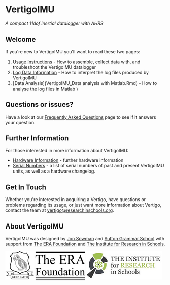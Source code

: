 # VertigoIMU

_A compact 11dof inertial datalogger with AHRS_

## Welcome

If you're new to VertigoIMU you'll want to read these two pages:

1. [Usage Instructions](usage.md) - How to assemble, collect data with, and troubleshoot the VertigoIMU datalogger
2. [Log Data Information](logdata.md) - How to interpret the log files produced by VertigoIMU
3. [Data Analysis](VertigoIMU_Data analysis with Matlab.Rmd) - How to analyse the log files in Matlab
)


## Questions or issues?

Have a look at our [Frequently Asked Questions](faq.md) page to see if it
answers your question.

## Further Information

For those interested in more information about VertigoIMU:

* [Hardware Information](hardware.md) - further hardware information
* [Serial Numbers](serial.md) - a list of serial numbers of past and present VertigoIMU units, as well as a hardware changelog.

## Get In Touch

Whether you're interested in acquiring a Vertigo, have questions or problems
regarding its usage, or just want more information about Vertigo, contact the team at
[vertigo@researchinschools.org](mailto:vertigo@researchinschools.org).

## About VertigoIMU

VertigoIMU was designed by [Jon Sowman](https://jonsowman.com) and [Sutton
Grammar School](http://www.suttongrammar.sutton.sch.uk) with support from [The
ERA Foundation](https://www.erafoundation.org) and [The Institute for Research
in Schools](http://researchinschools.org).

![sgs-logo](sgs-logo.png) ![era-logo](eraf-logo.png) ![iris-logo](iris-logo.jpg)
